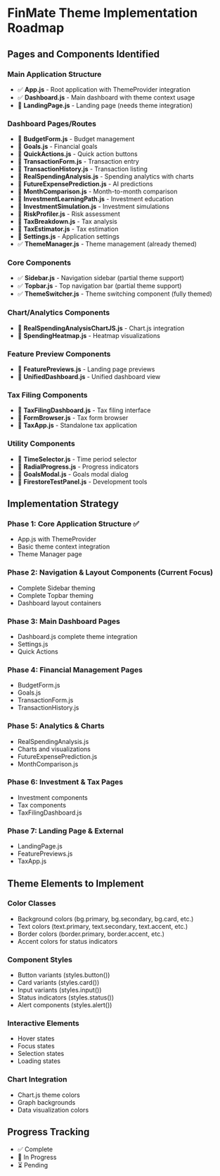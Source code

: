 # FinMate Theme Implementation Roadmap

## Pages and Components Identified

### Main Application Structure
- ✅ **App.js** - Root application with ThemeProvider integration
- ✅ **Dashboard.js** - Main dashboard with theme context usage
- 🔄 **LandingPage.js** - Landing page (needs theme integration)

### Dashboard Pages/Routes
- 🔄 **BudgetForm.js** - Budget management
- 🔄 **Goals.js** - Financial goals
- 🔄 **QuickActions.js** - Quick action buttons
- 🔄 **TransactionForm.js** - Transaction entry
- 🔄 **TransactionHistory.js** - Transaction listing
- 🔄 **RealSpendingAnalysis.js** - Spending analytics with charts
- 🔄 **FutureExpensePrediction.js** - AI predictions
- 🔄 **MonthComparison.js** - Month-to-month comparison
- 🔄 **InvestmentLearningPath.js** - Investment education
- 🔄 **InvestmentSimulation.js** - Investment simulations
- 🔄 **RiskProfiler.js** - Risk assessment
- 🔄 **TaxBreakdown.js** - Tax analysis
- 🔄 **TaxEstimator.js** - Tax estimation
- 🔄 **Settings.js** - Application settings
- ✅ **ThemeManager.js** - Theme management (already themed)

### Core Components
- ✅ **Sidebar.js** - Navigation sidebar (partial theme support)
- ✅ **Topbar.js** - Top navigation bar (partial theme support)
- ✅ **ThemeSwitcher.js** - Theme switching component (fully themed)

### Chart/Analytics Components
- 🔄 **RealSpendingAnalysisChartJS.js** - Chart.js integration
- 🔄 **SpendingHeatmap.js** - Heatmap visualizations

### Feature Preview Components
- 🔄 **FeaturePreviews.js** - Landing page previews
- 🔄 **UnifiedDashboard.js** - Unified dashboard view

### Tax Filing Components
- 🔄 **TaxFilingDashboard.js** - Tax filing interface
- 🔄 **FormBrowser.js** - Tax form browser
- 🔄 **TaxApp.js** - Standalone tax application

### Utility Components
- 🔄 **TimeSelector.js** - Time period selector
- 🔄 **RadialProgress.js** - Progress indicators
- 🔄 **GoalsModal.js** - Goals modal dialog
- 🔄 **FirestoreTestPanel.js** - Development tools

## Implementation Strategy

### Phase 1: Core Application Structure ✅
- App.js with ThemeProvider
- Basic theme context integration
- Theme Manager page

### Phase 2: Navigation & Layout Components (Current Focus)
- Complete Sidebar theming
- Complete Topbar theming
- Dashboard layout containers

### Phase 3: Main Dashboard Pages
- Dashboard.js complete theme integration
- Settings.js
- Quick Actions

### Phase 4: Financial Management Pages
- BudgetForm.js
- Goals.js
- TransactionForm.js
- TransactionHistory.js

### Phase 5: Analytics & Charts
- RealSpendingAnalysis.js
- Charts and visualizations
- FutureExpensePrediction.js
- MonthComparison.js

### Phase 6: Investment & Tax Pages
- Investment components
- Tax components
- TaxFilingDashboard.js

### Phase 7: Landing Page & External
- LandingPage.js
- FeaturePreviews.js
- TaxApp.js

## Theme Elements to Implement

### Color Classes
- Background colors (bg.primary, bg.secondary, bg.card, etc.)
- Text colors (text.primary, text.secondary, text.accent, etc.)
- Border colors (border.primary, border.accent, etc.)
- Accent colors for status indicators

### Component Styles
- Button variants (styles.button())
- Card variants (styles.card())
- Input variants (styles.input())
- Status indicators (styles.status())
- Alert components (styles.alert())

### Interactive Elements
- Hover states
- Focus states
- Selection states
- Loading states

### Chart Integration
- Chart.js theme colors
- Graph backgrounds
- Data visualization colors

## Progress Tracking
- ✅ Complete
- 🔄 In Progress
- ⏳ Pending
